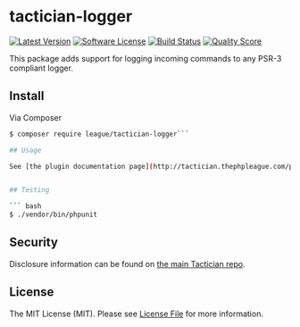 # tactician-logger

[![Latest Version](https://img.shields.io/github/release/thephpleague/tactician-logger.svg?style=flat-square)](https://github.com/thephpleague/tactician-logger/releases)
[![Software License](https://img.shields.io/badge/license-MIT-brightgreen.svg?style=flat-square)](LICENSE.md)
[![Build Status](https://img.shields.io/travis/thephpleague/tactician-logger/master.svg?style=flat-square)](https://travis-ci.org/thephpleague/tactician-logger)
[![Quality Score](https://img.shields.io/scrutinizer/g/thephpleague/tactician-logger.svg?style=flat-square)](https://scrutinizer-ci.com/g/thephpleague/tactician-logger)

This package adds support for logging incoming commands to any PSR-3 compliant logger. 

## Install

Via Composer

``` bash
$ composer require league/tactician-logger```

## Usage

See [the plugin documentation page](http://tactician.thephpleague.com/plugins/logger/) for examples and setup instructions 


## Testing

``` bash
$ ./vendor/bin/phpunit
```

## Security
Disclosure information can be found on [the main Tactician repo](https://github.com/thephpleague/tactician#security).

## License

The MIT License (MIT). Please see [License File](LICENSE.md) for more information.
